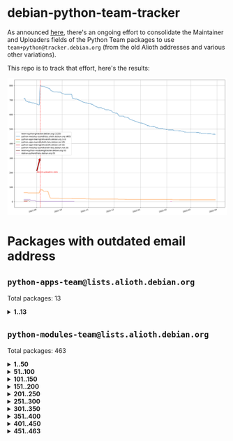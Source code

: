 # debian-python-team-tracker



As announced [here](https://lists.debian.org/debian-python/2021/08/msg00006.html), there's an ongoing effort to consolidate the Maintainer and Uploaders fields of the Python Team packages to use `team+python@tracker.debian.org` (from the old Alioth addresses and various other variations).



This repo is to track that effort, here's the results:



![Python team emails](images/python_team_emails.svg)


# Packages with outdated email address

## `python-apps-team@lists.alioth.debian.org`
Total packages: 13
<details>
<summary><b>1..13</b></summary>


| # | Package | Version |
| --- | --- | --- |
| 1 | [ctop](https://tracker.debian.org/ctop) | 1.0.0-2.1 |
| 2 | [db2twitter](https://tracker.debian.org/db2twitter) | 0.6-1.1 |
| 3 | [dodgy](https://tracker.debian.org/dodgy) | 0.1.9-3 |
| 4 | [etm](https://tracker.debian.org/etm) | 3.2.30-1.1 |
| 5 | [freealchemist](https://tracker.debian.org/freealchemist) | 0.5-1.1 |
| 6 | [kanboard-cli](https://tracker.debian.org/kanboard-cli) | 0.0.2-1.1 |
| 7 | [lightyears](https://tracker.debian.org/lightyears) | 1.4-2 |
| 8 | [pipenv](https://tracker.debian.org/pipenv) | 11.9.0-1.1 |
| 9 | [prospector](https://tracker.debian.org/prospector) | 1.1.7-2 |
| 10 | [pybik](https://tracker.debian.org/pybik) | 3.0-3.1 |
| 11 | [retweet](https://tracker.debian.org/retweet) | 0.10-1.1 |
| 12 | [sinntp](https://tracker.debian.org/sinntp) | 1.6-1.2 |
| 13 | [smem](https://tracker.debian.org/smem) | 1.5-1.1 |
</details>

## `python-modules-team@lists.alioth.debian.org`
Total packages: 463
<details>
<summary><b>1..50</b></summary>


| # | Package | Version |
| --- | --- | --- |
| 1 | [anorack](https://tracker.debian.org/anorack) | 0.2.7-1 |
| 2 | [anosql](https://tracker.debian.org/anosql) | 1.0.1-1 |
| 3 | [asn1crypto](https://tracker.debian.org/asn1crypto) | 1.4.0-1 |
| 4 | [astral](https://tracker.debian.org/astral) | 1.6.1-2 |
| 5 | [authres](https://tracker.debian.org/authres) | 1.2.0-2 |
| 6 | [automat](https://tracker.debian.org/automat) | 20.2.0-1 |
| 7 | [azure-cosmos-table-python](https://tracker.debian.org/azure-cosmos-table-python) | 1.0.5+git20191025-5 |
| 8 | [bdist-nsi](https://tracker.debian.org/bdist-nsi) | 0.1.5-2 |
| 9 | [bernhard](https://tracker.debian.org/bernhard) | 0.2.6-2 |
| 10 | [betamax](https://tracker.debian.org/betamax) | 0.8.1-2 |
| 11 | [bibtexparser](https://tracker.debian.org/bibtexparser) | 1.1.0+ds-3 |
| 12 | [binaryornot](https://tracker.debian.org/binaryornot) | 0.4.4+dfsg-4 |
| 13 | [bitstruct](https://tracker.debian.org/bitstruct) | 8.9.0-1 |
| 14 | [case](https://tracker.debian.org/case) | 1.5.3+dfsg-3 |
| 15 | [cerealizer](https://tracker.debian.org/cerealizer) | 0.8.1-3 |
| 16 | [chardet](https://tracker.debian.org/chardet) | 4.0.0-1 |
| 17 | [chargebee-python](https://tracker.debian.org/chargebee-python) | 1.6.6-1 |
| 18 | [codicefiscale](https://tracker.debian.org/codicefiscale) | 0.9+ds0-2 |
| 19 | [colorclass](https://tracker.debian.org/colorclass) | 2.2.0-2.2 |
| 20 | [colorspacious](https://tracker.debian.org/colorspacious) | 1.1.2-2 |
| 21 | [commonmark](https://tracker.debian.org/commonmark) | 0.9.1-3 |
| 22 | [constantly](https://tracker.debian.org/constantly) | 15.1.0-2 |
| 23 | [contextlib2](https://tracker.debian.org/contextlib2) | 0.6.0.post1-1 |
| 24 | [cookiecutter](https://tracker.debian.org/cookiecutter) | 1.7.3-1 |
| 25 | [coreapi](https://tracker.debian.org/coreapi) | 2.3.3-4 |
| 26 | [coreschema](https://tracker.debian.org/coreschema) | 0.0.4-3 |
| 27 | [cov-core](https://tracker.debian.org/cov-core) | 1.15.0-3 |
| 28 | [cppy](https://tracker.debian.org/cppy) | 1.1.0-2 |
| 29 | [cram](https://tracker.debian.org/cram) | 0.7-4 |
| 30 | [cssutils](https://tracker.debian.org/cssutils) | 1.0.2-3 |
| 31 | [d2to1](https://tracker.debian.org/d2to1) | 0.2.12-2 |
| 32 | [debiancontributors](https://tracker.debian.org/debiancontributors) | 0.7.8-2 |
| 33 | [devpi-common](https://tracker.debian.org/devpi-common) | 3.2.2-1.1 |
| 34 | [django-ajax-selects](https://tracker.debian.org/django-ajax-selects) | 1.7.0-3 |
| 35 | [django-bitfield](https://tracker.debian.org/django-bitfield) | 1.9.6-2 |
| 36 | [django-dirtyfields](https://tracker.debian.org/django-dirtyfields) | 1.3.1-2 |
| 37 | [django-environ](https://tracker.debian.org/django-environ) | 0.4.4-2 |
| 38 | [django-filter](https://tracker.debian.org/django-filter) | 2.4.0-1 |
| 39 | [django-hvad](https://tracker.debian.org/django-hvad) | 1.8.0-1.1 |
| 40 | [django-js-reverse](https://tracker.debian.org/django-js-reverse) | 0.7.3-1.1 |
| 41 | [django-macaddress](https://tracker.debian.org/django-macaddress) | 1.5.0-2 |
| 42 | [django-memoize](https://tracker.debian.org/django-memoize) | 2.2.0+dfsg-1 |
| 43 | [django-nose](https://tracker.debian.org/django-nose) | 1.4.6-2.1 |
| 44 | [django-notification](https://tracker.debian.org/django-notification) | 1.2.0-3 |
| 45 | [django-pagination](https://tracker.debian.org/django-pagination) | 1.0.7-4 |
| 46 | [django-paintstore](https://tracker.debian.org/django-paintstore) | 0.2-4 |
| 47 | [django-picklefield](https://tracker.debian.org/django-picklefield) | 3.0.1-1 |
| 48 | [django-pipeline](https://tracker.debian.org/django-pipeline) | 1.6.14-3 |
| 49 | [django-simple-redis-admin](https://tracker.debian.org/django-simple-redis-admin) | 1.4.0-2 |
| 50 | [django-stronghold](https://tracker.debian.org/django-stronghold) | 0.3.0+debian-2 |
</details>
<details>
<summary><b>51..100</b></summary>

| # | Package | Version |
| --- | --- | --- |
| 51 | [django-webpack-loader](https://tracker.debian.org/django-webpack-loader) | 0.6.0-2 |
| 52 | [django-wkhtmltopdf](https://tracker.debian.org/django-wkhtmltopdf) | 3.3.0-1 |
| 53 | [django-xmlrpc](https://tracker.debian.org/django-xmlrpc) | 0.1.8-2 |
| 54 | [djangorestframework-api-key](https://tracker.debian.org/djangorestframework-api-key) | 2.0.0-2 |
| 55 | [dkimpy](https://tracker.debian.org/dkimpy) | 1.0.5-1 |
| 56 | [dnsdiag](https://tracker.debian.org/dnsdiag) | 2.0.2-1 |
| 57 | [dockerpty](https://tracker.debian.org/dockerpty) | 0.4.1-2 |
| 58 | [drf-generators](https://tracker.debian.org/drf-generators) | 0.5.0-1 |
| 59 | [elasticsearch-curator](https://tracker.debian.org/elasticsearch-curator) | 5.8.1-1 |
| 60 | [enum34](https://tracker.debian.org/enum34) | 1.1.6-4 |
| 61 | [enzyme](https://tracker.debian.org/enzyme) | 0.4.1-2 |
| 62 | [exam](https://tracker.debian.org/exam) | 0.10.5-3 |
| 63 | [factory-boy](https://tracker.debian.org/factory-boy) | 2.11.1-3 |
| 64 | [faker](https://tracker.debian.org/faker) | 0.9.3-0.1 |
| 65 | [fakesleep](https://tracker.debian.org/fakesleep) | 0.1-2 |
| 66 | [fastchunking](https://tracker.debian.org/fastchunking) | 0.0.3-2 |
| 67 | [feedgenerator](https://tracker.debian.org/feedgenerator) | 1.9-2 |
| 68 | [flask-api](https://tracker.debian.org/flask-api) | 1.1+dfsg-1.1 |
| 69 | [flask-babelex](https://tracker.debian.org/flask-babelex) | 0.9.4-1 |
| 70 | [flask-bcrypt](https://tracker.debian.org/flask-bcrypt) | 0.7.1-2 |
| 71 | [flask-compress](https://tracker.debian.org/flask-compress) | 1.4.0-3 |
| 72 | [flask-gravatar](https://tracker.debian.org/flask-gravatar) | 0.4.2-2 |
| 73 | [flask-htmlmin](https://tracker.debian.org/flask-htmlmin) | 1.3.2-2 |
| 74 | [flask-ldapconn](https://tracker.debian.org/flask-ldapconn) | 0.7.2-1.1 |
| 75 | [flask-limiter](https://tracker.debian.org/flask-limiter) | 1.0.1-2 |
| 76 | [flask-mail](https://tracker.debian.org/flask-mail) | 0.9.1+dfsg1-1.1 |
| 77 | [flask-mongoengine](https://tracker.debian.org/flask-mongoengine) | 0.9.3-4 |
| 78 | [flask-multistatic](https://tracker.debian.org/flask-multistatic) | 1.0-2 |
| 79 | [flask-script](https://tracker.debian.org/flask-script) | 2.0.6-2 |
| 80 | [flask-silk](https://tracker.debian.org/flask-silk) | 0.2-18 |
| 81 | [flask-wtf](https://tracker.debian.org/flask-wtf) | 0.14.3-1 |
| 82 | [flufl.enum](https://tracker.debian.org/flufl.enum) | 4.1.1-3 |
| 83 | [flufl.i18n](https://tracker.debian.org/flufl.i18n) | 3.0.1-1 |
| 84 | [flufl.lock](https://tracker.debian.org/flufl.lock) | 5.0.1-1 |
| 85 | [flufl.password](https://tracker.debian.org/flufl.password) | 1.3-3 |
| 86 | [flufl.testing](https://tracker.debian.org/flufl.testing) | 0.7-2 |
| 87 | [gerritlib](https://tracker.debian.org/gerritlib) | 0.8.0-2 |
| 88 | [gmplot](https://tracker.debian.org/gmplot) | 1.2.0-2 |
| 89 | [gtextfsm](https://tracker.debian.org/gtextfsm) | 1.1.0-2 |
| 90 | [gtts](https://tracker.debian.org/gtts) | 2.0.3-1 |
| 91 | [gtts-token](https://tracker.debian.org/gtts-token) | 1.1.3-1 |
| 92 | [guzzle-sphinx-theme](https://tracker.debian.org/guzzle-sphinx-theme) | 0.7.11-5 |
| 93 | [hachoir](https://tracker.debian.org/hachoir) | 3.1.0+dfsg-3 |
| 94 | [haproxy-log-analysis](https://tracker.debian.org/haproxy-log-analysis) | 2.0~b0-2 |
| 95 | [heapdict](https://tracker.debian.org/heapdict) | 1.0.1-1 |
| 96 | [hiro](https://tracker.debian.org/hiro) | 0.5-2 |
| 97 | [hypothesis-auto](https://tracker.debian.org/hypothesis-auto) | 1.1.4-2 |
| 98 | [importmagic](https://tracker.debian.org/importmagic) | 0.1.7-2 |
| 99 | [inflection](https://tracker.debian.org/inflection) | 0.3.1-2 |
| 100 | [json-tricks](https://tracker.debian.org/json-tricks) | 3.11.0-2 |
</details>
<details>
<summary><b>101..150</b></summary>

| # | Package | Version |
| --- | --- | --- |
| 101 | [jsonhyperschema-codec](https://tracker.debian.org/jsonhyperschema-codec) | 1.0.3-2 |
| 102 | [jupyter-sphinx-theme](https://tracker.debian.org/jupyter-sphinx-theme) | 0.0.6+ds1-10 |
| 103 | [kitchen](https://tracker.debian.org/kitchen) | 1.2.6-2 |
| 104 | [kivy](https://tracker.debian.org/kivy) | 1.11.0-2 |
| 105 | [lazr.delegates](https://tracker.debian.org/lazr.delegates) | 2.0.3-2 |
| 106 | [lazr.smtptest](https://tracker.debian.org/lazr.smtptest) | 2.0.3-2 |
| 107 | [lexicon](https://tracker.debian.org/lexicon) | 3.3.17-1 |
| 108 | [libthumbor](https://tracker.debian.org/libthumbor) | 1.3.3-2 |
| 109 | [logilab-constraint](https://tracker.debian.org/logilab-constraint) | 0.6.0-2 |
| 110 | [mako](https://tracker.debian.org/mako) | 1.1.3+ds1-2 |
| 111 | [manuel](https://tracker.debian.org/manuel) | 1.10.1-2 |
| 112 | [mercurial-extension-utils](https://tracker.debian.org/mercurial-extension-utils) | 1.5.1-3 |
| 113 | [mercurial-keyring](https://tracker.debian.org/mercurial-keyring) | 1.3.1-3 |
| 114 | [milksnake](https://tracker.debian.org/milksnake) | 0.1.5-1 |
| 115 | [mimerender](https://tracker.debian.org/mimerender) | 0.6.0-2 |
| 116 | [mmllib](https://tracker.debian.org/mmllib) | 0.3.0.post1-2 |
| 117 | [mockldap](https://tracker.debian.org/mockldap) | 0.3.0-4 |
| 118 | [modernize](https://tracker.debian.org/modernize) | 0.7-2 |
| 119 | [moksha.common](https://tracker.debian.org/moksha.common) | 1.2.5-4 |
| 120 | [mrtparse](https://tracker.debian.org/mrtparse) | 1.6-2 |
| 121 | [musicbrainzngs](https://tracker.debian.org/musicbrainzngs) | 0.7.1-2 |
| 122 | [mutagen](https://tracker.debian.org/mutagen) | 1.45.1-2 |
| 123 | [mwic](https://tracker.debian.org/mwic) | 0.7.8-1 |
| 124 | [mysql-connector-python](https://tracker.debian.org/mysql-connector-python) | 8.0.15-2 |
| 125 | [nb2plots](https://tracker.debian.org/nb2plots) | 0.6-2 |
| 126 | [netmiko](https://tracker.debian.org/netmiko) | 2.4.2-1 |
| 127 | [networkx](https://tracker.debian.org/networkx) | 2.5+ds-2 |
| 128 | [nose2](https://tracker.debian.org/nose2) | 0.9.2-1 |
| 129 | [nose2-cov](https://tracker.debian.org/nose2-cov) | 1.0a4-3 |
| 130 | [ntplib](https://tracker.debian.org/ntplib) | 0.3.3-2 |
| 131 | [numpy-stl](https://tracker.debian.org/numpy-stl) | 2.9.0-1 |
| 132 | [obsub](https://tracker.debian.org/obsub) | 0.2-4 |
| 133 | [okasha](https://tracker.debian.org/okasha) | 0.2.4-4 |
| 134 | [overpass](https://tracker.debian.org/overpass) | 0.7-1 |
| 135 | [pastescript](https://tracker.debian.org/pastescript) | 2.0.2-4 |
| 136 | [pep8](https://tracker.debian.org/pep8) | 1.7.1-9 |
| 137 | [pep8-naming](https://tracker.debian.org/pep8-naming) | 0.10.0-1 |
| 138 | [pg8000](https://tracker.debian.org/pg8000) | 1.10.6-2 |
| 139 | [pidcat](https://tracker.debian.org/pidcat) | 2.1.0-4 |
| 140 | [plastex](https://tracker.debian.org/plastex) | 2.1-2 |
| 141 | [portio](https://tracker.debian.org/portio) | 0.5-4 |
| 142 | [power](https://tracker.debian.org/power) | 1.4+dfsg-4 |
| 143 | [pprintpp](https://tracker.debian.org/pprintpp) | 0.4.0-2 |
| 144 | [preggy](https://tracker.debian.org/preggy) | 1.4.4-1 |
| 145 | [ptable](https://tracker.debian.org/ptable) | 0.9.2-2 |
| 146 | [py-radix](https://tracker.debian.org/py-radix) | 0.10.0-3 |
| 147 | [py3dns](https://tracker.debian.org/py3dns) | 3.2.1-1 |
| 148 | [pyasn1](https://tracker.debian.org/pyasn1) | 0.4.8-1 |
| 149 | [pybindgen](https://tracker.debian.org/pybindgen) | 0.20.0+dfsg1-2 |
| 150 | [pycallgraph](https://tracker.debian.org/pycallgraph) | 1.1.3-1.2 |
</details>
<details>
<summary><b>151..200</b></summary>

| # | Package | Version |
| --- | --- | --- |
| 151 | [pycxx](https://tracker.debian.org/pycxx) | 7.1.4-0.2 |
| 152 | [pydbus](https://tracker.debian.org/pydbus) | 0.6.0-4 |
| 153 | [pydenticon](https://tracker.debian.org/pydenticon) | 0.3.1-2 |
| 154 | [pydispatcher](https://tracker.debian.org/pydispatcher) | 2.0.5-2 |
| 155 | [pydle](https://tracker.debian.org/pydle) | 0.9.4-2 |
| 156 | [pyenchant](https://tracker.debian.org/pyenchant) | 3.2.0-1 |
| 157 | [pyfg](https://tracker.debian.org/pyfg) | 0.50-2 |
| 158 | [pyfiglet](https://tracker.debian.org/pyfiglet) | 0.8.0+dfsg-1 |
| 159 | [pyfribidi](https://tracker.debian.org/pyfribidi) | 0.12.0+repack-7 |
| 160 | [pygeoif](https://tracker.debian.org/pygeoif) | 0.7-2 |
| 161 | [pygtail](https://tracker.debian.org/pygtail) | 0.6.1-2 |
| 162 | [pygtkspellcheck](https://tracker.debian.org/pygtkspellcheck) | 4.0.5-2 |
| 163 | [pyinotify](https://tracker.debian.org/pyinotify) | 0.9.6-1.3 |
| 164 | [pyiosxr](https://tracker.debian.org/pyiosxr) | 0.52-1.1 |
| 165 | [pyjavaproperties](https://tracker.debian.org/pyjavaproperties) | 0.7-2 |
| 166 | [pyjokes](https://tracker.debian.org/pyjokes) | 0.5.0-3 |
| 167 | [pykcs11](https://tracker.debian.org/pykcs11) | 1.5.10-1 |
| 168 | [pylama](https://tracker.debian.org/pylama) | 7.4.3-3 |
| 169 | [pylibmc](https://tracker.debian.org/pylibmc) | 1.5.2-3 |
| 170 | [pylint-celery](https://tracker.debian.org/pylint-celery) | 0.3-5 |
| 171 | [pylint-common](https://tracker.debian.org/pylint-common) | 0.2.5-4 |
| 172 | [pylint-django](https://tracker.debian.org/pylint-django) | 2.0.13-1 |
| 173 | [pylint-flask](https://tracker.debian.org/pylint-flask) | 0.5-4 |
| 174 | [pymacs](https://tracker.debian.org/pymacs) | 0.25-3 |
| 175 | [pymodbus](https://tracker.debian.org/pymodbus) | 2.1.0+dfsg-2 |
| 176 | [pynag](https://tracker.debian.org/pynag) | 1.1.2+dfsg-2 |
| 177 | [pynliner](https://tracker.debian.org/pynliner) | 0.8.0-2 |
| 178 | [pyopengl](https://tracker.debian.org/pyopengl) | 3.1.5+dfsg-1 |
| 179 | [pyprind](https://tracker.debian.org/pyprind) | 2.11.2-2 |
| 180 | [pyquery](https://tracker.debian.org/pyquery) | 1.2.9-4 |
| 181 | [pyrad](https://tracker.debian.org/pyrad) | 2.1-2 |
| 182 | [pysimplesoap](https://tracker.debian.org/pysimplesoap) | 1.16.2-3 |
| 183 | [pysmi](https://tracker.debian.org/pysmi) | 0.3.2-2 |
| 184 | [pysodium](https://tracker.debian.org/pysodium) | 0.7.0-2 |
| 185 | [pyspf](https://tracker.debian.org/pyspf) | 2.0.14-2 |
| 186 | [pysrt](https://tracker.debian.org/pysrt) | 1.0.1-2 |
| 187 | [pyssim](https://tracker.debian.org/pyssim) | 0.2-2 |
| 188 | [pytaglib](https://tracker.debian.org/pytaglib) | 0.3.6+dfsg-2 |
| 189 | [pytds](https://tracker.debian.org/pytds) | 1.10.0-1 |
| 190 | [pytest-bdd](https://tracker.debian.org/pytest-bdd) | 3.2.1-1 |
| 191 | [pytest-cookies](https://tracker.debian.org/pytest-cookies) | 0.4.0-1 |
| 192 | [pytest-django](https://tracker.debian.org/pytest-django) | 3.5.1-1 |
| 193 | [pytest-expect](https://tracker.debian.org/pytest-expect) | 1.1.0-2 |
| 194 | [pytest-httpbin](https://tracker.debian.org/pytest-httpbin) | 1.0.0-2 |
| 195 | [pytest-runner](https://tracker.debian.org/pytest-runner) | 2.11.1-1.2 |
| 196 | [pytest-sugar](https://tracker.debian.org/pytest-sugar) | 0.9.4-1 |
| 197 | [pytest-tornado](https://tracker.debian.org/pytest-tornado) | 0.8.1-1 |
| 198 | [pytest-vcr](https://tracker.debian.org/pytest-vcr) | 1.0.2-2 |
| 199 | [python-activipy](https://tracker.debian.org/python-activipy) | 0.1-7 |
| 200 | [python-adal](https://tracker.debian.org/python-adal) | 1.2.2-1 |
</details>
<details>
<summary><b>201..250</b></summary>

| # | Package | Version |
| --- | --- | --- |
| 201 | [python-aiohttp-session](https://tracker.debian.org/python-aiohttp-session) | 2.9.0-2 |
| 202 | [python-aioinflux](https://tracker.debian.org/python-aioinflux) | 0.9.0-2 |
| 203 | [python-aiomeasures](https://tracker.debian.org/python-aiomeasures) | 0.5.14-3 |
| 204 | [python-amqplib](https://tracker.debian.org/python-amqplib) | 1.0.2-2 |
| 205 | [python-aptly](https://tracker.debian.org/python-aptly) | 0.12.10-2 |
| 206 | [python-args](https://tracker.debian.org/python-args) | 0.1.0-3 |
| 207 | [python-arpy](https://tracker.debian.org/python-arpy) | 1.1.1-4 |
| 208 | [python-astor](https://tracker.debian.org/python-astor) | 0.8.1-1 |
| 209 | [python-base58](https://tracker.debian.org/python-base58) | 1.0.3-1.1 |
| 210 | [python-bcdoc](https://tracker.debian.org/python-bcdoc) | 0.16.0-2 |
| 211 | [python-bitbucket-api](https://tracker.debian.org/python-bitbucket-api) | 0.5.0-3 |
| 212 | [python-box](https://tracker.debian.org/python-box) | 3.4.6-2 |
| 213 | [python-btrees](https://tracker.debian.org/python-btrees) | 4.3.1-2 |
| 214 | [python-cerberus](https://tracker.debian.org/python-cerberus) | 1.3.2-1 |
| 215 | [python-click-log](https://tracker.debian.org/python-click-log) | 0.2.1-2 |
| 216 | [python-clint](https://tracker.debian.org/python-clint) | 0.5.1-3 |
| 217 | [python-cluster](https://tracker.debian.org/python-cluster) | 1.3.3-3 |
| 218 | [python-coloredlogs](https://tracker.debian.org/python-coloredlogs) | 7.3-2 |
| 219 | [python-colour](https://tracker.debian.org/python-colour) | 0.1.5-2 |
| 220 | [python-consul](https://tracker.debian.org/python-consul) | 0.7.1-1.1 |
| 221 | [python-cookies](https://tracker.debian.org/python-cookies) | 2.2.1-3 |
| 222 | [python-cpuinfo](https://tracker.debian.org/python-cpuinfo) | 5.0.0-2 |
| 223 | [python-crcmod](https://tracker.debian.org/python-crcmod) | 1.7+dfsg-2 |
| 224 | [python-cs](https://tracker.debian.org/python-cs) | 2.7.1-1 |
| 225 | [python-dbfread](https://tracker.debian.org/python-dbfread) | 2.0.7-3 |
| 226 | [python-decorator](https://tracker.debian.org/python-decorator) | 4.4.2-2 |
| 227 | [python-demjson](https://tracker.debian.org/python-demjson) | 2.2.4-5 |
| 228 | [python-diaspy](https://tracker.debian.org/python-diaspy) | 0.6.0-2 |
| 229 | [python-dictobj](https://tracker.debian.org/python-dictobj) | 0.4-4 |
| 230 | [python-distutils-extra](https://tracker.debian.org/python-distutils-extra) | 2.45 |
| 231 | [python-django-casclient](https://tracker.debian.org/python-django-casclient) | 1.5.3-1 |
| 232 | [python-django-etcd-settings](https://tracker.debian.org/python-django-etcd-settings) | 0.1.13+dfsg-3 |
| 233 | [python-django-gravatar2](https://tracker.debian.org/python-django-gravatar2) | 1.4.4-2 |
| 234 | [python-django-jsonfield](https://tracker.debian.org/python-django-jsonfield) | 1.4.0-2 |
| 235 | [python-django-push-notifications](https://tracker.debian.org/python-django-push-notifications) | 1.4.1-1 |
| 236 | [python-django-simple-history](https://tracker.debian.org/python-django-simple-history) | 2.7.0-1.1 |
| 237 | [python-easywebdav](https://tracker.debian.org/python-easywebdav) | 1.2.0-8 |
| 238 | [python-envparse](https://tracker.debian.org/python-envparse) | 0.2.0-2 |
| 239 | [python-envs](https://tracker.debian.org/python-envs) | 1.2.6-1.1 |
| 240 | [python-epc](https://tracker.debian.org/python-epc) | 0.0.5-3 |
| 241 | [python-etcd](https://tracker.debian.org/python-etcd) | 0.4.5-2 |
| 242 | [python-ethtool](https://tracker.debian.org/python-ethtool) | 0.14-3 |
| 243 | [python-ewmh](https://tracker.debian.org/python-ewmh) | 0.1.6-2 |
| 244 | [python-exotel](https://tracker.debian.org/python-exotel) | 0.1.5-2 |
| 245 | [python-feather-format](https://tracker.debian.org/python-feather-format) | 0.3.1+dfsg1-4 |
| 246 | [python-flaky](https://tracker.debian.org/python-flaky) | 3.7.0-1 |
| 247 | [python-genty](https://tracker.debian.org/python-genty) | 1.3.2-1 |
| 248 | [python-geoip2](https://tracker.debian.org/python-geoip2) | 2.9.0+dfsg1-2 |
| 249 | [python-gflags](https://tracker.debian.org/python-gflags) | 1.5.1-7 |
| 250 | [python-glob2](https://tracker.debian.org/python-glob2) | 0.5-3 |
</details>
<details>
<summary><b>251..300</b></summary>

| # | Package | Version |
| --- | --- | --- |
| 251 | [python-hashids](https://tracker.debian.org/python-hashids) | 1.3.1-1 |
| 252 | [python-hidapi](https://tracker.debian.org/python-hidapi) | 0.9.0.post3-2 |
| 253 | [python-hiredis](https://tracker.debian.org/python-hiredis) | 1.0.1-1 |
| 254 | [python-hpilo](https://tracker.debian.org/python-hpilo) | 4.3-3 |
| 255 | [python-html2text](https://tracker.debian.org/python-html2text) | 2020.1.16-1 |
| 256 | [python-http-parser](https://tracker.debian.org/python-http-parser) | 0.9.0-1 |
| 257 | [python-httptools](https://tracker.debian.org/python-httptools) | 0.1.1-1 |
| 258 | [python-icalendar](https://tracker.debian.org/python-icalendar) | 4.0.3-4 |
| 259 | [python-iniparse](https://tracker.debian.org/python-iniparse) | 0.4-3 |
| 260 | [python-ipaddress](https://tracker.debian.org/python-ipaddress) | 1.0.23-1 |
| 261 | [python-ipfix](https://tracker.debian.org/python-ipfix) | 0.9.7-2 |
| 262 | [python-irodsclient](https://tracker.debian.org/python-irodsclient) | 0.8.1-2 |
| 263 | [python-isc-dhcp-leases](https://tracker.debian.org/python-isc-dhcp-leases) | 0.9.1-2 |
| 264 | [python-isoweek](https://tracker.debian.org/python-isoweek) | 1.3.3-3 |
| 265 | [python-jmespath](https://tracker.debian.org/python-jmespath) | 0.10.0-1 |
| 266 | [python-jsonrpc](https://tracker.debian.org/python-jsonrpc) | 1.13.0-1 |
| 267 | [python-junit-xml](https://tracker.debian.org/python-junit-xml) | 1.9-1 |
| 268 | [python-kanboard](https://tracker.debian.org/python-kanboard) | 1.0.1-1.1 |
| 269 | [python-langdetect](https://tracker.debian.org/python-langdetect) | 1.0.7-4 |
| 270 | [python-ldap](https://tracker.debian.org/python-ldap) | 3.2.0-4 |
| 271 | [python-ldapdomaindump](https://tracker.debian.org/python-ldapdomaindump) | 0.9.3-1 |
| 272 | [python-libguess](https://tracker.debian.org/python-libguess) | 1.1-4 |
| 273 | [python-mailer](https://tracker.debian.org/python-mailer) | 0.8.1-4 |
| 274 | [python-mastodon](https://tracker.debian.org/python-mastodon) | 1.5.1-1 |
| 275 | [python-mccabe](https://tracker.debian.org/python-mccabe) | 0.6.1-3 |
| 276 | [python-measurement](https://tracker.debian.org/python-measurement) | 2.0.1-2 |
| 277 | [python-meld3](https://tracker.debian.org/python-meld3) | 1.0.2-3 |
| 278 | [python-mnemonic](https://tracker.debian.org/python-mnemonic) | 0.19-1 |
| 279 | [python-model-mommy](https://tracker.debian.org/python-model-mommy) | 1.6.0-2 |
| 280 | [python-morris](https://tracker.debian.org/python-morris) | 1.2-2 |
| 281 | [python-mpegdash](https://tracker.debian.org/python-mpegdash) | 0.2.0-1 |
| 282 | [python-multidict](https://tracker.debian.org/python-multidict) | 5.1.0-1 |
| 283 | [python-nine](https://tracker.debian.org/python-nine) | 1.1.0-1 |
| 284 | [python-noise](https://tracker.debian.org/python-noise) | 1.2.3-3 |
| 285 | [python-notify2](https://tracker.debian.org/python-notify2) | 0.3-4 |
| 286 | [python-ntlm-auth](https://tracker.debian.org/python-ntlm-auth) | 1.4.0-1 |
| 287 | [python-offtrac](https://tracker.debian.org/python-offtrac) | 0.1.0-2.1 |
| 288 | [python-opcua](https://tracker.debian.org/python-opcua) | 0.98.11-1 |
| 289 | [python-openid-cla](https://tracker.debian.org/python-openid-cla) | 1.2-2 |
| 290 | [python-openid-teams](https://tracker.debian.org/python-openid-teams) | 1.2-2 |
| 291 | [python-openidc-client](https://tracker.debian.org/python-openidc-client) | 0.6.0-1.1 |
| 292 | [python-opentimestamps](https://tracker.debian.org/python-opentimestamps) | 0.4.1-1 |
| 293 | [python-padme](https://tracker.debian.org/python-padme) | 1.1.1-3 |
| 294 | [python-pampy](https://tracker.debian.org/python-pampy) | 1.8.4-2 |
| 295 | [python-path-and-address](https://tracker.debian.org/python-path-and-address) | 2.0.1-2 |
| 296 | [python-pathtools](https://tracker.debian.org/python-pathtools) | 0.1.2-4 |
| 297 | [python-paypal](https://tracker.debian.org/python-paypal) | 1.2.5-3 |
| 298 | [python-peakutils](https://tracker.debian.org/python-peakutils) | 1.3.3+ds-2 |
| 299 | [python-pem](https://tracker.debian.org/python-pem) | 19.1.0-1 |
| 300 | [python-persistent](https://tracker.debian.org/python-persistent) | 4.6.4-0.2 |
</details>
<details>
<summary><b>301..350</b></summary>

| # | Package | Version |
| --- | --- | --- |
| 301 | [python-pex](https://tracker.debian.org/python-pex) | 1.1.14-3.1 |
| 302 | [python-pgpdump](https://tracker.debian.org/python-pgpdump) | 1.5-2 |
| 303 | [python-pgspecial](https://tracker.debian.org/python-pgspecial) | 1.11.10+dfsg1-1 |
| 304 | [python-phonenumbers](https://tracker.debian.org/python-phonenumbers) | 8.12.1-1 |
| 305 | [python-picklable-itertools](https://tracker.debian.org/python-picklable-itertools) | 0.1.1-3 |
| 306 | [python-plaster](https://tracker.debian.org/python-plaster) | 1.0-2 |
| 307 | [python-plaster-pastedeploy](https://tracker.debian.org/python-plaster-pastedeploy) | 0.5-3 |
| 308 | [python-prctl](https://tracker.debian.org/python-prctl) | 1.7-2 |
| 309 | [python-preshed](https://tracker.debian.org/python-preshed) | 3.0.2-1 |
| 310 | [python-pretend](https://tracker.debian.org/python-pretend) | 1.0.9-1 |
| 311 | [python-prettylog](https://tracker.debian.org/python-prettylog) | 0.1.0-2 |
| 312 | [python-priority](https://tracker.debian.org/python-priority) | 1.3.0-3 |
| 313 | [python-progressbar](https://tracker.debian.org/python-progressbar) | 2.5-2 |
| 314 | [python-pskc](https://tracker.debian.org/python-pskc) | 1.1-3 |
| 315 | [python-py-zipkin](https://tracker.debian.org/python-py-zipkin) | 0.15.0-1.1 |
| 316 | [python-pyasn1-modules](https://tracker.debian.org/python-pyasn1-modules) | 0.2.1-1 |
| 317 | [python-pyftpdlib](https://tracker.debian.org/python-pyftpdlib) | 1.5.4-2 |
| 318 | [python-pygerrit2](https://tracker.debian.org/python-pygerrit2) | 2.0.4-2 |
| 319 | [python-pypump](https://tracker.debian.org/python-pypump) | 0.7-3 |
| 320 | [python-pysnmp4-apps](https://tracker.debian.org/python-pysnmp4-apps) | 0.3.2-2.2 |
| 321 | [python-pysnmp4-mibs](https://tracker.debian.org/python-pysnmp4-mibs) | 0.1.3-3 |
| 322 | [python-pytest-benchmark](https://tracker.debian.org/python-pytest-benchmark) | 3.2.2-2 |
| 323 | [python-pyvmomi](https://tracker.debian.org/python-pyvmomi) | 6.7.1-3 |
| 324 | [python-rarfile](https://tracker.debian.org/python-rarfile) | 3.1-1 |
| 325 | [python-ratelimiter](https://tracker.debian.org/python-ratelimiter) | 1.2.0.post0-1 |
| 326 | [python-redisearch-py](https://tracker.debian.org/python-redisearch-py) | 1.0.0-1 |
| 327 | [python-releases](https://tracker.debian.org/python-releases) | 1.6.3-1 |
| 328 | [python-repoze.lru](https://tracker.debian.org/python-repoze.lru) | 0.7-2 |
| 329 | [python-repoze.sphinx.autointerface](https://tracker.debian.org/python-repoze.sphinx.autointerface) | 0.8-0.2 |
| 330 | [python-repoze.tm2](https://tracker.debian.org/python-repoze.tm2) | 2.0-2 |
| 331 | [python-requests-ntlm](https://tracker.debian.org/python-requests-ntlm) | 1.1.0-1.1 |
| 332 | [python-requirements-detector](https://tracker.debian.org/python-requirements-detector) | 0.6-2 |
| 333 | [python-restless](https://tracker.debian.org/python-restless) | 2.1.1-2 |
| 334 | [python-rpaths](https://tracker.debian.org/python-rpaths) | 0.13-1.1 |
| 335 | [python-rply](https://tracker.debian.org/python-rply) | 0.7.7-2 |
| 336 | [python-schedutils](https://tracker.debian.org/python-schedutils) | 0.6-2.1 |
| 337 | [python-schema](https://tracker.debian.org/python-schema) | 0.6.7-3 |
| 338 | [python-schroot](https://tracker.debian.org/python-schroot) | 0.4-4 |
| 339 | [python-scp](https://tracker.debian.org/python-scp) | 0.13.0-2 |
| 340 | [python-scripttest](https://tracker.debian.org/python-scripttest) | 1.3-3 |
| 341 | [python-scruffy](https://tracker.debian.org/python-scruffy) | 0.3.3-2 |
| 342 | [python-sdnotify](https://tracker.debian.org/python-sdnotify) | 0.3.1-2 |
| 343 | [python-serverfiles](https://tracker.debian.org/python-serverfiles) | 0.3.0-1 |
| 344 | [python-service-identity](https://tracker.debian.org/python-service-identity) | 18.1.0-6 |
| 345 | [python-sexpdata](https://tracker.debian.org/python-sexpdata) | 0.0.3-2 |
| 346 | [python-shade](https://tracker.debian.org/python-shade) | 1.30.0-3 |
| 347 | [python-shellescape](https://tracker.debian.org/python-shellescape) | 3.4.1-4 |
| 348 | [python-simpy](https://tracker.debian.org/python-simpy) | 2.3.1+dfsg-2 |
| 349 | [python-simpy3](https://tracker.debian.org/python-simpy3) | 3.0.11-2 |
| 350 | [python-slimmer](https://tracker.debian.org/python-slimmer) | 0.1.30-8 |
</details>
<details>
<summary><b>351..400</b></summary>

| # | Package | Version |
| --- | --- | --- |
| 351 | [python-slugify](https://tracker.debian.org/python-slugify) | 4.0.0-1 |
| 352 | [python-smstrade](https://tracker.debian.org/python-smstrade) | 0.2.4-6 |
| 353 | [python-socketpool](https://tracker.debian.org/python-socketpool) | 0.5.3-5 |
| 354 | [python-sphinx-issues](https://tracker.debian.org/python-sphinx-issues) | 1.2.0-2 |
| 355 | [python-spur](https://tracker.debian.org/python-spur) | 0.3.21-1 |
| 356 | [python-statsd](https://tracker.debian.org/python-statsd) | 3.3.0-2 |
| 357 | [python-stopit](https://tracker.debian.org/python-stopit) | 1.1.2-1 |
| 358 | [python-structlog](https://tracker.debian.org/python-structlog) | 20.1.0-1 |
| 359 | [python-sunlight](https://tracker.debian.org/python-sunlight) | 1.1.5-3 |
| 360 | [python-suntime](https://tracker.debian.org/python-suntime) | 1.2.5-2 |
| 361 | [python-tempita](https://tracker.debian.org/python-tempita) | 0.5.2-6 |
| 362 | [python-test-server](https://tracker.debian.org/python-test-server) | 0.0.27-2 |
| 363 | [python-testing.common.database](https://tracker.debian.org/python-testing.common.database) | 2.0.0-2 |
| 364 | [python-testing.mysqld](https://tracker.debian.org/python-testing.mysqld) | 1.4.0-4 |
| 365 | [python-testing.postgresql](https://tracker.debian.org/python-testing.postgresql) | 1.3.0-2 |
| 366 | [python-thriftpy](https://tracker.debian.org/python-thriftpy) | 0.3.9+ds1-1 |
| 367 | [python-tinycss](https://tracker.debian.org/python-tinycss) | 0.4-3 |
| 368 | [python-tktreectrl](https://tracker.debian.org/python-tktreectrl) | 2.0.2-3 |
| 369 | [python-translationstring](https://tracker.debian.org/python-translationstring) | 1.4-1 |
| 370 | [python-twitter](https://tracker.debian.org/python-twitter) | 3.3-2 |
| 371 | [python-typeguard](https://tracker.debian.org/python-typeguard) | 2.2.2-1.1 |
| 372 | [python-udatetime](https://tracker.debian.org/python-udatetime) | 0.0.16-4 |
| 373 | [python-unicodecsv](https://tracker.debian.org/python-unicodecsv) | 0.14.1-2 |
| 374 | [python-urlobject](https://tracker.debian.org/python-urlobject) | 2.4.3-3 |
| 375 | [python-urwidtrees](https://tracker.debian.org/python-urwidtrees) | 1.0.3.dev0-1 |
| 376 | [python-utils](https://tracker.debian.org/python-utils) | 2.3.0-2 |
| 377 | [python-vagrant](https://tracker.debian.org/python-vagrant) | 0.5.15-3 |
| 378 | [python-venusian](https://tracker.debian.org/python-venusian) | 3.0.0-1 |
| 379 | [python-vobject](https://tracker.debian.org/python-vobject) | 0.9.6.1-0.2 |
| 380 | [python-webob](https://tracker.debian.org/python-webob) | 1:1.8.6-1.1 |
| 381 | [python-wget](https://tracker.debian.org/python-wget) | 3.2-3 |
| 382 | [python-wheezy.template](https://tracker.debian.org/python-wheezy.template) | 0.1.167-2 |
| 383 | [python-whoosh](https://tracker.debian.org/python-whoosh) | 2.7.4+git6-g9134ad92-5 |
| 384 | [python-wither](https://tracker.debian.org/python-wither) | 1.1-2 |
| 385 | [python-wsgilog](https://tracker.debian.org/python-wsgilog) | 0.3.1-3 |
| 386 | [python-yaswfp](https://tracker.debian.org/python-yaswfp) | 0.9.3-1.1 |
| 387 | [python-zc.customdoctests](https://tracker.debian.org/python-zc.customdoctests) | 1.0.1-2 |
| 388 | [python-zipp](https://tracker.debian.org/python-zipp) | 1.0.0-3 |
| 389 | [python-zxcvbn](https://tracker.debian.org/python-zxcvbn) | 4.4.28-2 |
| 390 | [python3-proselint](https://tracker.debian.org/python3-proselint) | 0.10.2-2 |
| 391 | [pythondialog](https://tracker.debian.org/pythondialog) | 3.5.1-1 |
| 392 | [pytoml](https://tracker.debian.org/pytoml) | 0.1.21-1 |
| 393 | [pyuca](https://tracker.debian.org/pyuca) | 1.2-2 |
| 394 | [pyutilib](https://tracker.debian.org/pyutilib) | 5.8.0-1 |
| 395 | [pywavelets](https://tracker.debian.org/pywavelets) | 1.1.1-1 |
| 396 | [pywinrm](https://tracker.debian.org/pywinrm) | 0.3.0-2 |
| 397 | [quark-sphinx-theme](https://tracker.debian.org/quark-sphinx-theme) | 0.5.1-2 |
| 398 | [recommonmark](https://tracker.debian.org/recommonmark) | 0.6.0+ds-1 |
| 399 | [redis-py-cluster](https://tracker.debian.org/redis-py-cluster) | 2.0.0-1 |
| 400 | [reparser](https://tracker.debian.org/reparser) | 1.4.3-1 |
</details>
<details>
<summary><b>401..450</b></summary>

| # | Package | Version |
| --- | --- | --- |
| 401 | [requests-aws](https://tracker.debian.org/requests-aws) | 0.1.5-2 |
| 402 | [ripe-atlas-cousteau](https://tracker.debian.org/ripe-atlas-cousteau) | 1.4.2-3 |
| 403 | [ripe-atlas-sagan](https://tracker.debian.org/ripe-atlas-sagan) | 1.2.2-2 |
| 404 | [robot-detection](https://tracker.debian.org/robot-detection) | 0.4.0-2 |
| 405 | [routes](https://tracker.debian.org/routes) | 2.5.1-1 |
| 406 | [sgmllib3k](https://tracker.debian.org/sgmllib3k) | 1.0.0-3 |
| 407 | [simplegeneric](https://tracker.debian.org/simplegeneric) | 0.8.1-3 |
| 408 | [singledispatch](https://tracker.debian.org/singledispatch) | 3.4.0.3-3 |
| 409 | [sireader](https://tracker.debian.org/sireader) | 1.1.1-2 |
| 410 | [sleekxmpp](https://tracker.debian.org/sleekxmpp) | 1.3.3-6 |
| 411 | [slimit](https://tracker.debian.org/slimit) | 0.8.1-4 |
| 412 | [smartypants](https://tracker.debian.org/smartypants) | 2.0.0-2 |
| 413 | [sortedcontainers](https://tracker.debian.org/sortedcontainers) | 2.1.0-2 |
| 414 | [speaklater](https://tracker.debian.org/speaklater) | 1.3-5 |
| 415 | [sphinx](https://tracker.debian.org/sphinx) | 1.8.5-2 |
| 416 | [sphinx](https://tracker.debian.org/sphinx) | 1.8.5-3 |
| 417 | [sphinx](https://tracker.debian.org/sphinx) | 1.8.5-4 |
| 418 | [sphinx](https://tracker.debian.org/sphinx) | 1.8.5-5 |
| 419 | [sphinx](https://tracker.debian.org/sphinx) | 2.4.3-2 |
| 420 | [sphinx](https://tracker.debian.org/sphinx) | 2.4.3-4 |
| 421 | [sphinx-autorun](https://tracker.debian.org/sphinx-autorun) | 1.1.0-3.1 |
| 422 | [sphinx-celery](https://tracker.debian.org/sphinx-celery) | 2.0.0-1 |
| 423 | [sphinx-intl](https://tracker.debian.org/sphinx-intl) | 2.0.1-2 |
| 424 | [sphinxcontrib-devhelp](https://tracker.debian.org/sphinxcontrib-devhelp) | 1.0.2-2 |
| 425 | [sphinxcontrib-doxylink](https://tracker.debian.org/sphinxcontrib-doxylink) | 1.5-1 |
| 426 | [sphinxcontrib-log-cabinet](https://tracker.debian.org/sphinxcontrib-log-cabinet) | 1.0.1-2 |
| 427 | [sphinxcontrib-qthelp](https://tracker.debian.org/sphinxcontrib-qthelp) | 1.0.3-2 |
| 428 | [sphinxcontrib-rubydomain](https://tracker.debian.org/sphinxcontrib-rubydomain) | 0.1~dev-20100804-2 |
| 429 | [sphinxcontrib-websupport](https://tracker.debian.org/sphinxcontrib-websupport) | 1.2.4-1 |
| 430 | [sphinxtesters](https://tracker.debian.org/sphinxtesters) | 0.2.3-1 |
| 431 | [sshpubkeys](https://tracker.debian.org/sshpubkeys) | 3.1.0-2.1 |
| 432 | [sshtunnel](https://tracker.debian.org/sshtunnel) | 0.1.4-2 |
| 433 | [stardicter](https://tracker.debian.org/stardicter) | 1.2-1 |
| 434 | [straight.plugin](https://tracker.debian.org/straight.plugin) | 1.4.1-3 |
| 435 | [stsci.distutils](https://tracker.debian.org/stsci.distutils) | 0.3.7-5 |
| 436 | [tagpy](https://tracker.debian.org/tagpy) | 2013.1-7 |
| 437 | [terminaltables](https://tracker.debian.org/terminaltables) | 3.1.0-3 |
| 438 | [texext](https://tracker.debian.org/texext) | 0.6.6-2 |
| 439 | [tinydb](https://tracker.debian.org/tinydb) | 3.15.2-2 |
| 440 | [translation-finder](https://tracker.debian.org/translation-finder) | 1.0-1 |
| 441 | [transmissionrpc](https://tracker.debian.org/transmissionrpc) | 0.11-4 |
| 442 | [txws](https://tracker.debian.org/txws) | 0.9.1-4 |
| 443 | [txzmq](https://tracker.debian.org/txzmq) | 0.8.0-2 |
| 444 | [typogrify](https://tracker.debian.org/typogrify) | 1:2.0.7-2 |
| 445 | [u-msgpack-python](https://tracker.debian.org/u-msgpack-python) | 2.3.0-2 |
| 446 | [utidylib](https://tracker.debian.org/utidylib) | 0.5-3 |
| 447 | [vim-autopep8](https://tracker.debian.org/vim-autopep8) | 1.2.0-2 |
| 448 | [vsts-cd-manager](https://tracker.debian.org/vsts-cd-manager) | 1.0.2-3 |
| 449 | [wchartype](https://tracker.debian.org/wchartype) | 0.1-2 |
| 450 | [webpy](https://tracker.debian.org/webpy) | 1:0.61-1 |
</details>
<details>
<summary><b>451..463</b></summary>

| # | Package | Version |
| --- | --- | --- |
| 451 | [whichcraft](https://tracker.debian.org/whichcraft) | 0.4.1-2 |
| 452 | [wikitrans](https://tracker.debian.org/wikitrans) | 1.3-1 |
| 453 | [willow](https://tracker.debian.org/willow) | 1.4-1 |
| 454 | [wlc](https://tracker.debian.org/wlc) | 1.2-1 |
| 455 | [wokkel](https://tracker.debian.org/wokkel) | 18.0.0-3.1 |
| 456 | [wsgiproxy2](https://tracker.debian.org/wsgiproxy2) | 0.4.5-1.1 |
| 457 | [wtf-peewee](https://tracker.debian.org/wtf-peewee) | 3.0.0+dfsg-2 |
| 458 | [wtforms](https://tracker.debian.org/wtforms) | 2.2.1-2 |
| 459 | [xhtml2pdf](https://tracker.debian.org/xhtml2pdf) | 0.2.4-1 |
| 460 | [xlwt](https://tracker.debian.org/xlwt) | 1.3.0-3 |
| 461 | [zc.lockfile](https://tracker.debian.org/zc.lockfile) | 2.0-1 |
| 462 | [zict](https://tracker.debian.org/zict) | 2.0.0-1 |
| 463 | [zope.deprecation](https://tracker.debian.org/zope.deprecation) | 4.4.0-4 |
</details>
